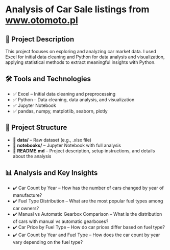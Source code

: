 # Analysis of Car Sale listings from www.otomoto.pl

## 📌 Project Description
This project focuses on exploring and analyzing car market data. I used Excel for initial data cleaning and Python for data analysis and visualization, applying statistical methods to extract meaningful insights with Python.

## 🛠 Tools and Technologies
- ✅ Excel – Initial data cleaning and preprocessing
- ✅ Python – Data cleaning, data analysis, and visualization
- ✅ Jupyter Notebook
- ✅ pandas, numpy, matplotlib, seaborn, plotly

## 📂 Project Structure
- 📁 **data/** – Raw dataset (e.g., .xlsx file)
- 📁 **notebooks/** – Jupyter Notebook with full analysis
- 📄 **README.md** – Project description, setup instructions, and details about the analysis

## 📊 Analysis and Key Insights
- ✔️ Car Count by Year – How has the number of cars changed by year of manufacture?
- ✔️ Fuel Type Distribution – What are the most popular fuel types among car owners?
- ✔️ Manual vs Automatic Gearbox Comparison – What is the distribution of cars with manual vs automatic gearboxes?
- ✔️ Car Price by Fuel Type – How do car prices differ based on fuel type?
- ✔️ Car Count by Year and Fuel Type – How does the car count by year vary depending on the fuel type?
